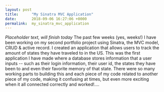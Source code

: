 ```yaml
---
layout: post
title:      "My Sinatra MVC Application"
date:       2018-09-06 16:27:06 +0000
permalink:  my_sinatra_mvc_application
---
```



*Placeholder text, will finish today* The past few weeks (yes, weeks!) I have been working on my second portfolio project using Sinatra, the MVC model, CRUD & active record. I created an application that allows users to track the amount of states they have traveled to in the US. This was the first application I have made where a database stores information that a user inputs -- such as their login information, their user id, the states they have been to and even their favorite memory of that state. There were so many working parts to building this and each piece of my code related to another piece of my code, making it confusing at times, but even more exciting when it all connected correctly and worked!....
